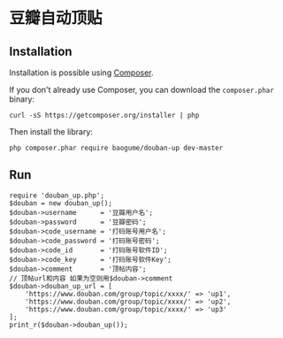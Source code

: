 # 豆瓣自动顶贴

## Installation

Installation is possible using [Composer](https://getcomposer.org/).

If you don't already use Composer, you can download the `composer.phar` binary:

    curl -sS https://getcomposer.org/installer | php

Then install the library:

    php composer.phar require baogume/douban-up dev-master

## Run
    require 'douban_up.php';
    $douban = new douban_up();
    $douban->username      = '豆瓣用户名';
    $douban->password      = '豆瓣密码';
    $douban->code_username = '打码账号用户名';
    $douban->code_password = '打码账号密码';
    $douban->code_id       = '打码账号软件ID';
    $douban->code_key      = '打码账号软件Key';
    $douban->comment       = '顶帖内容';
    // 顶帖url和内容 如果为空则用$douban->comment
    $douban->douban_up_url = [
        'https://www.douban.com/group/topic/xxxx/' => 'up1',
        'https://www.douban.com/group/topic/xxxx/' => 'up2',
        'https://www.douban.com/group/topic/xxxx/' => 'up3'
    ];
    print_r($douban->douban_up());
